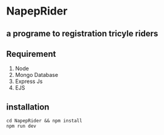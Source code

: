 # NapepRider

## a programe to registration tricyle riders


## Requirement

1. Node
2. Mongo Database
3. Express Js
4. EJS

## installation

```
cd NapepRider && npm install
npm run dev
```
